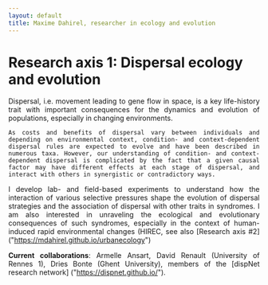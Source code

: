 ```yaml
---
layout: default
title: Maxime Dahirel, researcher in ecology and evolution
---
```


# Research axis 1: Dispersal ecology and evolution
	
<div style="text-align: justify">	
	Dispersal, i.e. movement leading to gene flow in space, is a key life-history trait with important consequences for the dynamics and evolution of populations, especially in changing environments.

	As costs and benefits of dispersal vary between individuals and depending on environmental context, condition- and context-dependent dispersal rules are expected to evolve and have been described in numerous taxa. However, our understanding of condition- and context-dependent dispersal is complicated by the fact that a given causal factor may have different effects at each stage of dispersal, and interact with others in synergistic or contradictory ways.
I develop lab- and field-based experiments to understand how the interaction of various selective pressures shape the evolution of dispersal strategies and the association of dispersal with other traits in syndromes. I am also interested in unraveling the ecological and evolutionary consequences of such syndromes, especially in the context of human-induced rapid environmental changes (HIREC, see also [Research axis #2] ("https://mdahirel.github.io/urbanecology")

**Current collaborations**: Armelle Ansart, David Renault (University of Rennes 1), Dries Bonte (Ghent University), 
	members of the [dispNet research network] ("https://dispnet.github.io/").

</div>
